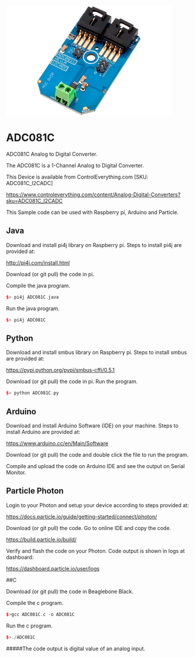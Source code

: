 [![ADC081C](ADC081C_I2CADC.png)](https://www.controleverything.com/content/Analog-Digital-Converters?sku=ADC081C_I2CADC)
# ADC081C
ADC081C Analog to Digital Converter.

The ADC081C is a 1-Channel Analog to Digital Converter.

This Device is available from ControlEverything.com [SKU: ADC081C_I2CADC]

https://www.controleverything.com/content/Analog-Digital-Converters?sku=ADC081C_I2CADC

This Sample code can be used with Raspberry pi, Arduino and Particle.

## Java
Download and install pi4j library on Raspberry pi. Steps to install pi4j are provided at:

http://pi4j.com/install.html

Download (or git pull) the code in pi.

Compile the java program.
```cpp
$> pi4j ADC081C.java
```

Run the java program.
```cpp
$> pi4j ADC081C
```

## Python
Download and install smbus library on Raspberry pi. Steps to install smbus are provided at:

https://pypi.python.org/pypi/smbus-cffi/0.5.1

Download (or git pull) the code in pi. Run the program.

```cpp
$> python ADC081C.py
```

## Arduino
Download and install Arduino Software (IDE) on your machine. Steps to install Arduino are provided at:

https://www.arduino.cc/en/Main/Software

Download (or git pull) the code and double click the file to run the program.

Compile and upload the code on Arduino IDE and see the output on Serial Monitor.


## Particle Photon

Login to your Photon and setup your device according to steps provided at:

https://docs.particle.io/guide/getting-started/connect/photon/

Download (or git pull) the code. Go to online IDE and copy the code.

https://build.particle.io/build/

Verify and flash the code on your Photon. Code output is shown in logs at dashboard:

https://dashboard.particle.io/user/logs


##C

Download (or git pull) the code in Beaglebone Black.

Compile the c program.
```cpp
$>gcc ADC081C.c -o ADC081C
```
Run the c program.
```cpp
$>./ADC081C
```

#####The code output is digital value of an analog input.
